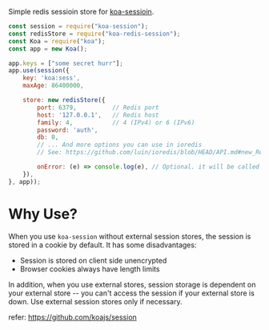 Simple redis sessioin store for [koa-sessioin](https://github.com/koajs/session).

```javascript
const session = require("koa-session");
const redisStore = require("koa-redis-session");
const Koa = require("koa");
const app = new Koa();

app.keys = ["some secret hurr"];
app.use(session({
    key: 'koa:sess',
    maxAge: 86400000,

    store: new redisStore({
        port: 6379,          // Redis port
        host: '127.0.0.1',   // Redis host
        family: 4,           // 4 (IPv4) or 6 (IPv6)
        password: 'auth',
        db: 0,
        // ... And more options you can use in ioredis 
        // See: https://github.com/luin/ioredis/blob/HEAD/API.md#new_Redis

        onError: (e) => console.log(e), // Optional. it will be called when redis client emits an error event.
    }),
}, app));
```

# Why Use?

When you use `koa-session` without external session stores, the session is stored in a cookie by default. It has some disadvantages:

- Session is stored on client side unencrypted
- Browser cookies always have length limits

In addition, when you use external stores, session storage is dependent on your external store -- you can't access the session if your external store is down. Use external session stores only if necessary.

refer: https://github.com/koajs/session